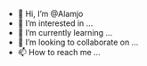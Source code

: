 - 👋 Hi, I’m @Alamjo
- 👀 I’m interested in ...
- 🌱 I’m currently learning ...
- 💞️ I’m looking to collaborate on ...
- 📫 How to reach me ...

<!---
Alamjo/Alamjo is a ✨ special ✨ repository because its `README.md` (this file) appears on your GitHub profile.
You can click the Preview link to take a look at your changes.
--->
